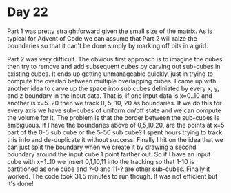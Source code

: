 # Day 22

Part 1 was pretty straightforward given the small size of the matrix. As is typical for Advent of Code we can assume that Part 2 will raize the boundaries so that it can't be done simply by marking off bits in a grid.

Part 2 was very difficult. The obvious first approach is to imagine the cubes then try to remove and add subsequent cubes by carving out sub-cubes in existing cubes. It ends up getting unmanageable quickly, just in trying to compute the overlap between multiple overlapping cubes. I came up with another idea to carve up the space into sub cubes deliniated by every x, y, and z boundary in the input data. That is, if one input data is x=0..10 and another is x=5..20 then we track 0, 5, 10, 20 as boundaries. If we do this for every axis we have sub-cubes of uniform on/off state and we can compute the volume for it. The problem is that the border between the sub-cubes is ambiguous. If I have the boundaries above of 0,5,10,20, are the points at x=5 part of the 0-5 sub cube or the 5-50 sub cube? I spent hours trying to track this info and de-duplicate it without success. Finally I hit on the idea that we can just split the boundary when we create it by drawing a second boundary around the input cube 1 point farther out. So if I have an input cube with x=1..10 we insert 0,1,10,11 into the tracking so that 1-10 is partitioned as one cube and ?-0 and 11-? are other sub-cubes. Finally it worked. The code took 31.5 minutes to run though. It was not efficient but it's done!